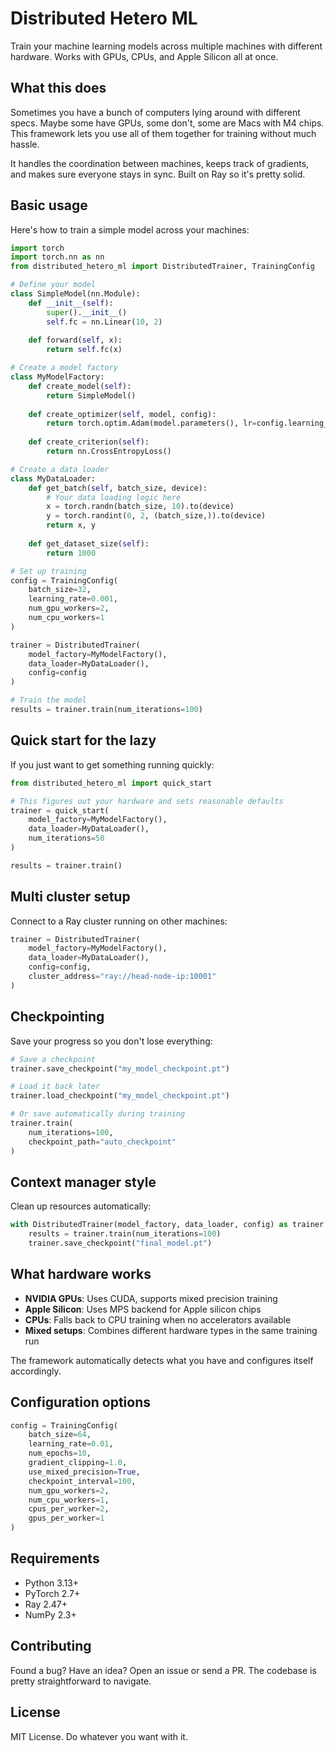 # Distributed Hetero ML

Train your machine learning models across multiple machines with different hardware. Works with GPUs, CPUs, and Apple Silicon all at once.

## What this does

Sometimes you have a bunch of computers lying around with different specs. Maybe some have GPUs, some don't, some are Macs with M4 chips. This framework lets you use all of them together for training without much hassle.

It handles the coordination between machines, keeps track of gradients, and makes sure everyone stays in sync. Built on Ray so it's pretty solid.

## Basic usage

Here's how to train a simple model across your machines:

```python
import torch
import torch.nn as nn
from distributed_hetero_ml import DistributedTrainer, TrainingConfig

# Define your model
class SimpleModel(nn.Module):
    def __init__(self):
        super().__init__()
        self.fc = nn.Linear(10, 2)
    
    def forward(self, x):
        return self.fc(x)

# Create a model factory
class MyModelFactory:
    def create_model(self):
        return SimpleModel()
    
    def create_optimizer(self, model, config):
        return torch.optim.Adam(model.parameters(), lr=config.learning_rate)
    
    def create_criterion(self):
        return nn.CrossEntropyLoss()

# Create a data loader
class MyDataLoader:
    def get_batch(self, batch_size, device):
        # Your data loading logic here
        x = torch.randn(batch_size, 10).to(device)
        y = torch.randint(0, 2, (batch_size,)).to(device)
        return x, y
    
    def get_dataset_size(self):
        return 1000

# Set up training
config = TrainingConfig(
    batch_size=32,
    learning_rate=0.001,
    num_gpu_workers=2,
    num_cpu_workers=1
)

trainer = DistributedTrainer(
    model_factory=MyModelFactory(),
    data_loader=MyDataLoader(),
    config=config
)

# Train the model
results = trainer.train(num_iterations=100)
```

## Quick start for the lazy

If you just want to get something running quickly:

```python
from distributed_hetero_ml import quick_start

# This figures out your hardware and sets reasonable defaults
trainer = quick_start(
    model_factory=MyModelFactory(),
    data_loader=MyDataLoader(),
    num_iterations=50
)

results = trainer.train()
```

## Multi cluster setup

Connect to a Ray cluster running on other machines:

```python
trainer = DistributedTrainer(
    model_factory=MyModelFactory(),
    data_loader=MyDataLoader(),
    config=config,
    cluster_address="ray://head-node-ip:10001"
)
```

## Checkpointing

Save your progress so you don't lose everything:

```python
# Save a checkpoint
trainer.save_checkpoint("my_model_checkpoint.pt")

# Load it back later
trainer.load_checkpoint("my_model_checkpoint.pt")

# Or save automatically during training
trainer.train(
    num_iterations=100,
    checkpoint_path="auto_checkpoint"
)
```

## Context manager style

Clean up resources automatically:

```python
with DistributedTrainer(model_factory, data_loader, config) as trainer:
    results = trainer.train(num_iterations=100)
    trainer.save_checkpoint("final_model.pt")
```

## What hardware works

- **NVIDIA GPUs**: Uses CUDA, supports mixed precision training
- **Apple Silicon**: Uses MPS backend for Apple silicon chips
- **CPUs**: Falls back to CPU training when no accelerators available
- **Mixed setups**: Combines different hardware types in the same training run

The framework automatically detects what you have and configures itself accordingly.

## Configuration options

```python
config = TrainingConfig(
    batch_size=64,
    learning_rate=0.01,
    num_epochs=10,
    gradient_clipping=1.0,
    use_mixed_precision=True,
    checkpoint_interval=100,
    num_gpu_workers=2,
    num_cpu_workers=1,
    cpus_per_worker=2,
    gpus_per_worker=1
)
```

## Requirements

- Python 3.13+
- PyTorch 2.7+
- Ray 2.47+
- NumPy 2.3+

## Contributing

Found a bug? Have an idea? Open an issue or send a PR. The codebase is pretty straightforward to navigate.

## License

MIT License. Do whatever you want with it.